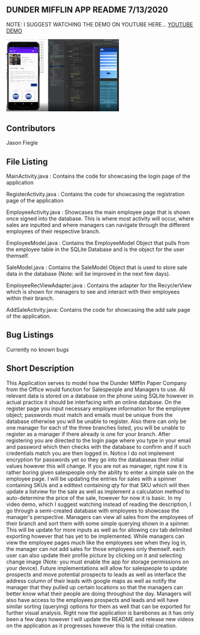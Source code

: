 DUNDER MIFFLIN APP README 7/13/2020
--------------------------------------

NOTE: I SUGGEST WATCHING THE DEMO ON YOUTUBE HERE... 
[YOUTUBE DEMO](https://www.youtube.com/watch?v=e6lyrYpYxMs)

<img src = "Breakdown_App_1.png" width = "300">


Contributors
------------
Jason Fiegle

File Listing
------------
MainActivity.java  : Contains the code for showcasing the login page of the application

RegisterActivity.java  : Contains the code for showcasing the registration page of the application

EmployeeActivity.java  : Showcases the main employee page that is shown once signed into the database. This is where most activity will occur, where sales are inputted and where managers can navigate through the different employees of their respective branch.

EmployeeModel.java : Contains the EmployeeModel Object that pulls from the employee table in the SQLite Database and is the object for the user themself.

SaleModel.java :  Contains the SaleModel Object that is used to store sale data in the database (Note: will be improved in the next few days).

EmployeeRecViewAdapter.java : Contains the adapter for the RecyclerView which is shown for managers to see and interact with their employees within their branch.

AddSaleActivity.java: Contains the code for showcasing the add sale page of the application.


Bug Listings
------------
Currently no known bugs

Short Description
-----------------
This Application serves to model how the Dunder Mifflin Paper Company from the Office would function for Salespeople and Managers to use. All relevant data is stored on a database
on the phone using SQLite however in actual practice it should be interfacing with an online database. On the register page you input necessary employee information for the employee object;
passwords must match and emails must be unique from the database otherwise you will be unable to register. Also there can only be one manager for each of the three branches listed, you will be
unable to register as a manager if there already is one for your branch. After registering you are directed to the login page where you type in your email and password which then checks with 
the database to confirm and if such credentials match you are then logged in. Notice I do not implement encryption for passwords yet so they go into the databaseas their initial values however 
this will change. If you are not as manager, right now it is rather boring given salespeople only the ability to enter a simple sale on the employee page. I will be updating the entries for
sales with a spinner containing SKUs and a edittext containing qty for that SKU which will then update a listview for the sale as well as implement a calculation method to auto-determine the
price of the sale, however for now it is basic. In my video demo, which I suggest watching instead of reading the description, I go through a semi-created database with employees to showcase
the manager's perspective. Managers can view all sales from the employees of their branch and sort them with some simple querying shown in a spinner. This will be update for more inputs as
well as for allowing csv tab delimited exporting however that has yet to be implemented. While managers can view the employee pages much like the employees see when they log in, the manager
can not add sales for those employees only themself. each user can also update their profile picture by clicking on it and selecting change image (Note: you must enable the app for storage
permissions on your device). Future implementations will allow for salespeople to update prospects and move potential prospects to leads as well as interface the address column of their leads
with google maps as well as notify the manager that they pulled up certain locations so that the managers can better know what their people are doing throughout the day. Managers will also
have access to the employees prospects and leads and will have similar sorting (querying) options for them as well that can be exported for further visual analysis. Right now the application
is barebones as it has only been a few days however I will update the README and release new videos on the application as it progresses however this is the initial creation.
